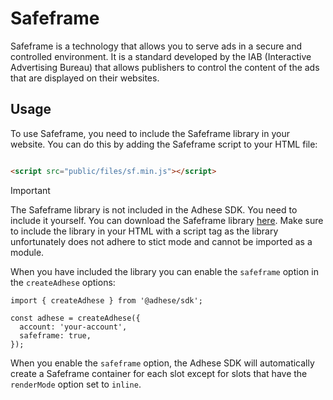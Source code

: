 # Safeframe

Safeframe is a technology that allows you to serve ads in a secure and controlled environment. It is a standard
developed by the IAB (Interactive Advertising Bureau) that allows publishers to control the content of the ads that are
displayed on their websites.

## Usage
To use Safeframe, you need to include the Safeframe library in your website. You can do this by adding the Safeframe
script to your HTML file:

```html

<script src="public/files/sf.min.js"></script>
```

> [!IMPORTANT]
> The Safeframe library is not included in the Adhese SDK. You need to include it yourself. You can download the
> Safeframe library <a href="./public/files/sf.min.js" download>here</a>. Make sure to include the library in your HTML with a script tag as the library
> unfortunately does not adhere to stict mode and cannot be imported as a module.

When you have included the library you can enable the `safeframe` option in the `createAdhese` options:

```js{5}
import { createAdhese } from '@adhese/sdk';

const adhese = createAdhese({
  account: 'your-account',
  safeframe: true,
});
```

When you enable the `safeframe` option, the Adhese SDK will automatically create a Safeframe container for each slot
except for slots that have the `renderMode` option set to `inline`.
